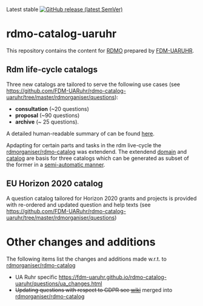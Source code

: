 Latest stable [![GitHub release (latest SemVer)](https://img.shields.io/github/v/release/fdm-uaruhr/rdmo-catalog-uaruhr?sort=semver&style=flat-square)](https://github.com/FDM-UARuhr/rdmo-catalog-uaruhr/releases)


# rdmo-catalog-uaruhr
This repository contains the content for [RDMO](https://github.com/rdmorganiser/rdmo) prepared by [FDM-UARUHR](https://github.com/organizations/FDM-UARuhr).


## Rdm life-cycle catalogs   
Three new catalogs are tailored to serve the following use cases (see https://github.com/FDM-UARuhr/rdmo-catalog-uaruhr/tree/master/rdmorganiser/questions): 
* **consultation** (~20 questions)
* **proposal** (~90 questions)
* **archive** (~ 25 questions).  

A detailed human-readable summary of can be found [here](https://fdm-uaruhr.github.io/rdmo-catalog-uaruhr/catalogs/index.html).

Apdapting for certain parts and tasks in the rdm live-cycle the [rdmorganiser/rdmo-catalog](https://github.com/rdmorganiser/rdmo-catalog) was extendend. The extendend [domain](https://github.com/FDM-UARuhr/rdmo-catalog-uaruhr/blob/master/rdmorganiser/domain/rdmo.xml) and [catalog](https://github.com/FDM-UARuhr/rdmo-catalog-uaruhr/blob/master/rdmorganiser/questions/ua_ruhr.xml)  are basis for three catalogs which can be generated as subset of the former in a [semi-automatic manner](https://github.com/FDM-UARuhr/rdmo-catalog-uaruhr/wiki/UA-Ruhr-Catalog-Creation).

## EU Horizon 2020 catalog 
A question catalog tailored for Horizon 2020 grants and projects is provided with re-ordered and updated question and help texts (see https://github.com/FDM-UARuhr/rdmo-catalog-uaruhr/tree/master/rdmorganiser/questions)

# Other changes and additions 
The following items list the changes and additions made w.r.t. to [rdmorganiser/rdmo-catalog](https://github.com/rdmorganiser/rdmo-catalog)  
* UA Ruhr specific https://fdm-uaruhr.github.io/rdmo-catalog-uaruhr/questions/ua_changes.html
* ~~Updating questions with respect to GDPR see [wiki](https://github.com/FDM-UARuhr/rdmo-catalog-uaruhr/wiki/Update-GDPR-related-questions)~~ merged into [rdmorganiser/rdmo-catalog](https://github.com/rdmorganiser/rdmo-catalog/pull/8)
